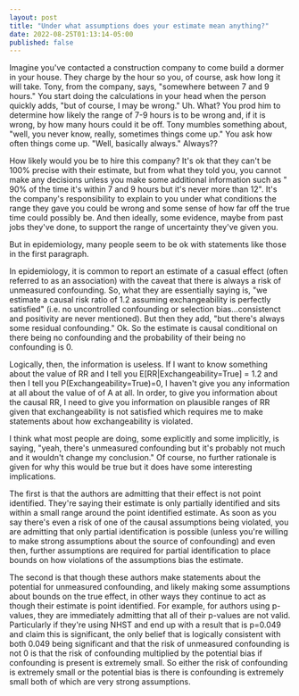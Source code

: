 ```yaml
---
layout: post
title: "Under what assumptions does your estimate mean anything?"
date: 2022-08-25T01:13:14-05:00
published: false
---
```


Imagine you've contacted a construction company to come build a dormer in your house. They charge by the hour so you, of course, ask how long it will take. Tony, from the company, says, "somewhere between 7 and 9 hours." You start doing the calculations in your head when the person quickly adds, "but of course, I may be wrong." Uh. What? You prod him to determine how likely the range of 7-9 hours is to be wrong and, if it is wrong, by how many hours could it be off. Tony mumbles something about, "well, you never know, really, sometimes things come up." You ask how often things come up. "Well, basically always." Always?? 

How likely would you be to hire this company? It's ok that they can't be 100\% precise with their estimate, but from what they told you, you cannot make any decisions unless you make some additional information such as " 90\% of the time it's within 7 and 9 hours but it's never more than 12". It's the company's responsibility to explain to you under what conditions the range they gave you could be wrong and some sense of how far off the true time could possibly be. And then ideally, some evidence, maybe from past jobs they've done, to support the range of uncertainty they've given you.

But in epidemiology, many people seem to be ok with statements like those in the first paragraph. 

In epidemiology, it is common to report an estimate of a casual effect (often referred to as an association) with the caveat that there is always a risk of unmeasured confounding. So, what they are essentially saying is, "we estimate a causal risk ratio of 1.2 assuming exchangeability is perfectly satisfied" (i.e. no uncontrolled confounding or selection bias...consistenct and positivity are never mentioned). But then they add, "but there's always some residual confounding." Ok. So the estimate is causal conditional on there being no confounding and the probability of their being no confounding is 0. 

Logically, then, the information is useless. If I want to know something about the value of RR and I tell you E[RR|Exchangeability=True] = 1.2 and then I tell you P(Exchangeability=True)=0, I haven't give you any information at all about the value of of A at all. In order, to give you information about the causal RR, I need to give you information on plausible ranges of RR given that exchangeability is not satisfied which requires me to make statements about how exchangeability is violated. 

I think what most people are doing, some explicitly and some implicitly, is saying, "yeah, there's unmeasured confounding but it's probably not much and it wouldn't change my conclusion." Of course, no further rationale is given for why this would be true but it does have some interesting implications.

The first is that the authors are admitting that their effect is not point identified. They're saying their estimate is only partially identified and sits within a small range around the point identified estimate. As soon as you say there's even a risk of one of the causal assumptions being violated, you are admitting that only partial identification is possible (unless you're willing to make strong assumptions about the source of confounding) and even then, further assumptions are required for partial identification to place bounds on how violations of the assumptions bias the estimate.

The second is that though these authors make statements about the potential for unmeasured confounding, and likely making some assumptions about bounds on the true effect, in other ways they continue to act as though their estimate is point identified. For example, for authors using p-values, they are immediately admitting that all of their p-values are not valid. Particularly if they're using NHST and end up with a result that is p=0.049 and claim this is significant, the only belief that is logically consistent with both 0.049 being significant and that the risk of unmeasured confounding is not 0 is that the risk of confounding multiplied by the potential bias if confounding is present is extremely small. So either the risk of confounding is extremely small or the potential bias is there is confounding is extremely small both of which are very strong assumptions.



